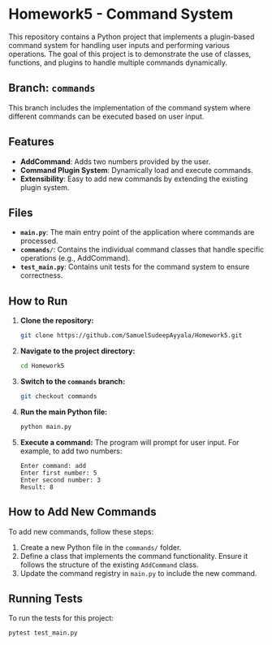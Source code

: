 # Homework5 - Command System

This repository contains a Python project that implements a plugin-based command system for handling user inputs and performing various operations. The goal of this project is to demonstrate the use of classes, functions, and plugins to handle multiple commands dynamically.

## Branch: `commands`

This branch includes the implementation of the command system where different commands can be executed based on user input.

## Features

- **AddCommand**: Adds two numbers provided by the user.
- **Command Plugin System**: Dynamically load and execute commands.
- **Extensibility**: Easy to add new commands by extending the existing plugin system.

## Files

- **`main.py`**: The main entry point of the application where commands are processed.
- **`commands/`**: Contains the individual command classes that handle specific operations (e.g., AddCommand).
- **`test_main.py`**: Contains unit tests for the command system to ensure correctness.

## How to Run

1. **Clone the repository:**
    ```bash
    git clone https://github.com/SamuelSudeepAyyala/Homework5.git
    ```

2. **Navigate to the project directory:**
    ```bash
    cd Homework5
    ```

3. **Switch to the `commands` branch:**
    ```bash
    git checkout commands
    ```

4. **Run the main Python file:**
    ```bash
    python main.py
    ```

5. **Execute a command:**
    The program will prompt for user input. For example, to add two numbers:
    ```
    Enter command: add
    Enter first number: 5
    Enter second number: 3
    Result: 8
    ```

## How to Add New Commands

To add new commands, follow these steps:

1. Create a new Python file in the `commands/` folder.
2. Define a class that implements the command functionality. Ensure it follows the structure of the existing `AddCommand` class.
3. Update the command registry in `main.py` to include the new command.

## Running Tests

To run the tests for this project:

```bash
pytest test_main.py
